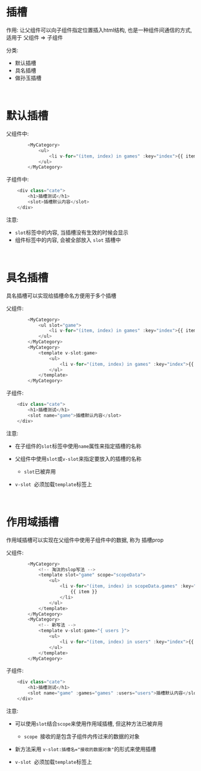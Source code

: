 # 插槽

作用: 让父组件可以向子组件指定位置插入html结构, 也是一种组件间通信的方式, 适用于 父组件 => 子组件

分类:

* 默认插槽
* 具名插槽
* 做孙玉插槽

‍

# 默认插槽

父组件中: 

```js
        <MyCategory>
            <ul>
                <li v-for="(item, index) in games" :key="index">{{ item }}</li>
            </ul>
        </MyCategory>
```

子组件中:

```js
    <div class="cate">
        <h1>插槽测试</h1>
        <slot>插槽默认内容</slot>
    </div>
```

注意: 

* `slot`​标签中的内容, 当插槽没有生效的时候会显示
* 组件标签中的内容, 会被全部放入 `slot`​ 插槽中

‍

# 具名插槽

具名插槽可以实现给插槽命名方便用于多个插槽

父组件: 

```js
        <MyCategory>
            <ul slot="game">
                <li v-for="(item, index) in games" :key="index">{{ item }}</li>
            </ul>
        </MyCategory>
        <MyCategory>
            <template v-slot:game>
                <ul>
                    <li v-for="(item, index) in games" :key="index">{{ item }}</li>
                </ul>
            </template>
        </MyCategory>
```

子组件:

```js
    <div class="cate">
        <h1>插槽测试</h1>
        <slot name="game">插槽默认内容</slot>
    </div>
```

注意:

* 在子组件的`slot`​标签中使用`name`​属性来指定插槽的名称
* 父组件中使用`slot`​或`v-slot`​来指定要放入的插槽的名称

  * ​`slot`​已被弃用
* ​`v-slot ​`​必须加载`template`​标签上

‍

# 作用域插槽

作用域插槽可以实现在父组件中使用子组件中的数据, 称为 插槽prop

父组件: 

```js
        <MyCategory>
            <!-- 淘汰的slop写法 -->
            <template slot="game" scope="scopeData">
                <ul>
                    <li v-for="(item, index) in scopeData.games" :key="index">
                        {{ item }}
                    </li>
                </ul>
            </template>
        </MyCategory>
        <MyCategory>
            <!-- 新写法 -->
            <template v-slot:game="{ users }">
                <ul>
                    <li v-for="(item, index) in users" :key="index">{{ item }}</li>
                </ul>
            </template>
        </MyCategory>
```

子组件:

```js
    <div class="cate">
        <h1>插槽测试</h1>
        <slot name="game" :games="games" :users="users">插槽默认内容</slot>
    </div>
```

注意:

* 可以使用`slot`​结合`scope`​来使用作用域插槽, 但这种方法已被弃用

  * ​`scope ​`​接收的是包含子组件内传过来的数据的对象
* 新方法采用 `v-slot:插槽名="接收的数据对象"`​的形式来使用插槽
* ​`v-slot ​`​必须加载`template`​标签上

‍
